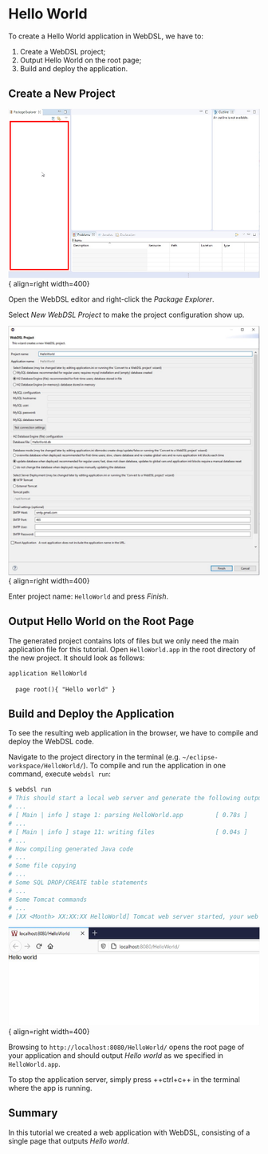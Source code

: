 # Hello World

To create a Hello World application in WebDSL, we have to:

1. Create a WebDSL project;
2. Output Hello World on the root page;
3. Build and deploy the application.

## Create a New Project

![Package Explorer](../../assets/images/tutorials/hello-world/package-explorer.jpg){ align=right width=400}

Open the WebDSL editor and right-click the _Package Explorer_.

Select _New WebDSL Project_ to make the project configuration show up.</span>

<div style="clear: both;" />

![Project Configuration](../../assets/images/tutorials/hello-world/webdsl-project-name.jpg){ align=right width=400}

Enter project name: `HelloWorld` and press _Finish_.

<div style="clear: both;" />

## Output Hello World on the Root Page

The generated project contains lots of files but we only need the main application file for this tutorial. Open `HelloWorld.app` in the root directory of the new project. It should look as follows:

``` linenums="1"
application HelloWorld

  page root(){ "Hello world" }
```

## Build and Deploy the Application

To see the resulting web application in the browser, we have to compile and deploy the WebDSL code.

Navigate to the project directory in the terminal (e.g. `~/eclipse-workspace/HelloWorld/`). To compile and run the application in one command, execute `webdsl run`:

```bash
$ webdsl run
# This should start a local web server and generate the following output:
# ...
# [ Main | info ] stage 1: parsing HelloWorld.app         [ 0.78s ]
# ...
# [ Main | info ] stage 11: writing files                 [ 0.04s ]
# ...
# Now compiling generated Java code
# ...
# Some file copying
# ...
# Some SQL DROP/CREATE table statements
# ...
# Some Tomcat commands
# ...
# [XX <Month> XX:XX:XX HelloWorld] Tomcat web server started, your web application is available at http://localhost:8080/HelloWorld. Press ctrl+c to stop the web server.
```

<div style="clear: both;" />

![Hello World in Browser](../../assets/images/tutorials/hello-world/hello-world-in-browser.jpg){ align=right width=400}

Browsing to `http://localhost:8080/HelloWorld/` opens the root page of your application and should output _Hello world_ as we specified in `HelloWorld.app`.

To stop the application server, simply press ++ctrl+c++ in the terminal where the app is running.

<div style="clear: both;" />

## Summary

In this tutorial we created a web application with WebDSL, consisting of a single page that outputs _Hello world_.
